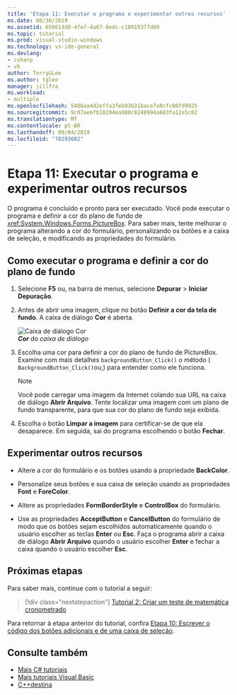 ```yaml
---
title: 'Etapa 11: Executar o programa e experimentar outros recursos'
ms.date: 08/30/2019
ms.assetid: 656614d0-4fe7-4a67-8edc-c10919377d09
ms.topic: tutorial
ms.prod: visual-studio-windows
ms.technology: vs-ide-general
ms.devlang:
- csharp
- vb
author: TerryGLee
ms.author: tglee
manager: jillfra
ms.workload:
- multiple
ms.openlocfilehash: 5486aa4d2effa3feb03b31bace7a9cfc86fd9925
ms.sourcegitcommit: 9c07ae6fb18204ea080c8248994a683fa12e5c82
ms.translationtype: MT
ms.contentlocale: pt-BR
ms.lasthandoff: 09/04/2019
ms.locfileid: "70293602"
---
```

# <a name="step-11-run-your-program-and-try-other-features"></a>Etapa 11: Executar o programa e experimentar outros recursos

O programa é concluído e pronto para ser executado. Você pode executar o programa e definir a cor do plano de fundo de <xref:System.Windows.Forms.PictureBox>. Para saber mais, tente melhorar o programa alterando a cor do formulário, personalizando os botões e a caixa de seleção, e modificando as propriedades do formulário.

## <a name="how-to-run-your-program-and-set-the-background-color"></a>Como executar o programa e definir a cor do plano de fundo

1. Selecione **F5** ou, na barra de menus, selecione **Depurar** > **Iniciar Depuração**.

1. Antes de abrir uma imagem, clique no botão **Definir a cor da tela de fundo**. A caixa de diálogo **Cor** é aberta.

     ![Caixa de diálogo Cor](../ide/media/express_colordialog.png)<br/>
***Cor*** do *caixa de diálogo*

1. Escolha uma cor para definir a cor do plano de fundo de PictureBox. Examine com mais detalhes `backgroundButton_Click()` o método ( `BackgroundButton_Click()`ou,) para entender como ele funciona.

    > [!NOTE]
    > Você pode carregar uma imagem da Internet colando sua URL na caixa de diálogo **Abrir Arquivo**. Tente localizar uma imagem com um plano de fundo transparente, para que sua cor do plano de fundo seja exibida.

1. Escolha o botão **Limpar a imagem** para certificar-se de que ela desaparece. Em seguida, sai do programa escolhendo o botão **Fechar**.

## <a name="try-other-features"></a>Experimentar outros recursos

* Altere a cor do formulário e os botões usando a propriedade **BackColor**.

* Personalize seus botões e sua caixa de seleção usando as propriedades **Font** e **ForeColor**.

* Altere as propriedades **FormBorderStyle** e **ControlBox** do formulário.

* Use as propriedades **AcceptButton** e **CancelButton** do formulário de modo que os botões sejam escolhidos automaticamente quando o usuário escolher as teclas **Enter** ou **Esc**. Faça o programa abrir a caixa de diálogo **Abrir Arquivo** quando o usuário escolher **Enter** e fechar a caixa quando o usuário escolher **Esc**.

## <a name="next-steps"></a>Próximas etapas

Para saber mais, continue com o tutorial a seguir:

> [!div class="nextstepaction"]
> [Tutorial 2: Criar um teste de matemática cronometrado](../ide/tutorial-2-create-a-timed-math-quiz.md)

Para retornar à etapa anterior do tutorial, confira [Etapa 10: Escrever o código dos botões adicionais e de uma caixa de seleção](../ide/step-10-write-code-for-additional-buttons-and-a-check-box.md).

## <a name="see-also"></a>Consulte também

* [Mais C# tutoriais](/visualstudio/get-started/csharp/)
* [Mais tutoriais Visual Basic](/visualstudio/get-started/visual-basic/)
* [C++destina](../ide/getting-started-with-cpp-in-visual-studio.md)
